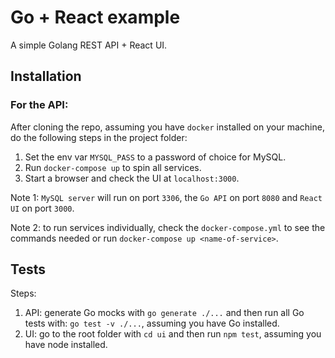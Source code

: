 # Go + React example

A simple Golang REST API + React UI.

## Installation

### For the API:
After cloning the repo, assuming you have `docker` installed on your machine, do the following steps in the project folder:

1. Set the env var `MYSQL_PASS` to a password of choice for MySQL. 
2. Run `docker-compose up` to spin all services.
3. Start a browser and check the UI at `localhost:3000`.

Note 1: `MySQL server` will run on port `3306`, the `Go API` on port `8080` and `React UI` on port `3000`.

Note 2: to run services individually, check the `docker-compose.yml` to see the commands needed or run `docker-compose up <name-of-service>`.

## Tests

Steps:
1. API: generate Go mocks with `go generate ./...` and then run all Go tests with: `go test -v ./...`, assuming you have Go installed.
2. UI: go to the root folder with `cd ui` and then run `npm test`, assuming you have node installed.
